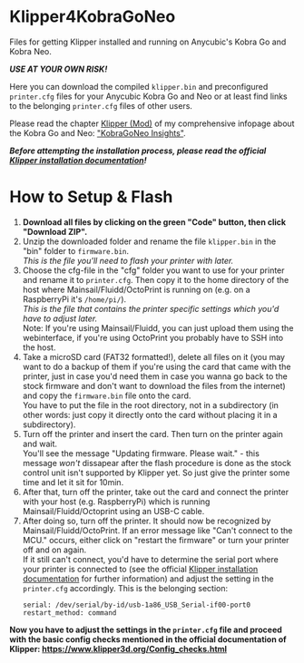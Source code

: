 # Klipper4KobraGoNeo
Files for getting Klipper installed and running on Anycubic's Kobra Go and Kobra Neo.  
  
***USE AT YOUR OWN RISK!***

Here you can download the compiled `klipper.bin` and preconfigured `printer.cfg` files for your Anycubic Kobra Go and Neo or at least find links to the belonging `printer.cfg` files of other users.  

Please read the chapter [Klipper (Mod)](https://1coderookie.github.io/KobraGoNeoInsights/firmware/fw_klipper/) of my comprehensive infopage about the Kobra Go and Neo: ["KobraGoNeo Insights"](https://1coderookie.github.io/KobraGoNeoInsights/).

***Before attempting the installation process, please read the official [Klipper installation documentation](https://www.klipper3d.org/Installation.html)!***  

# How to Setup & Flash
1. **Download all files by clicking on the green "Code" button, then click "Download ZIP".**  
2. Unzip the downloaded folder and rename the file `klipper.bin` in the "bin" folder to `firmware.bin`. <br> *This is the file you'll need to flash your printer with later.*  
3. Choose the cfg-file in the "cfg" folder you want to use for your printer and rename it to `printer.cfg`. Then copy it to the home directory of the host where Mainsail/Fluidd/OctoPrint is running on (e.g. on a RaspberryPi it's `/home/pi/`). <br> *This is the file that contains the printer specific settings which you'd have to adjust later.* <br> Note: If you're using Mainsail/Fluidd, you can just upload them using the webinterface, if you're using OctoPrint you probably have to SSH into the host.  
4. Take a microSD card (FAT32 formatted!), delete all files on it (you may want to do a backup of them if you're using the card that came with the printer, just in case you'd need them in case you wanna go back to the stock firmware and don't want to download the files from the internet) and copy the `firmware.bin` file onto the card. <br> You have to put the file in the root directory, not in a subdirectory (in other words: just copy it directly onto the card without placing it in a subdirectory). 
5. Turn off the printer and insert the card. Then turn on the printer again and wait. <br> You'll see the message "Updating firmware. Please wait." - this message *won't* dissapear after the flash procedure is done as the stock control unit isn't supported by Klipper yet. So just give the printer some time and let it sit for 10min.  
6. After that, turn off the printer, take out the card and connect the printer with your host (e.g. RaspberryPi) which is running Mainsail/Fluidd/Octoprint using an USB-C cable. 
7. After doing so, turn off the printer. It should now be recognized by Mainsail/Fluidd/OctoPrint. If an error message like "Can't connect to the MCU." occurs, either click on "restart the firmware" or turn your printer off and on again. <br> If it still can't connect, you'd have to determine the serial port where your printer is connected to (see the official [Klipper installation documentation](https://www.klipper3d.org/Installation.html) for further information) and adjust the setting in the `printer.cfg` accordingly. This is the belonging section: <br> 
   ```[mcu]
   serial: /dev/serial/by-id/usb-1a86_USB_Serial-if00-port0
   restart_method: command
   ``` 


**Now you have to adjust the settings in the `printer.cfg` file and proceed with the basic config checks mentioned in the official documentation of Klipper: https://www.klipper3d.org/Config_checks.html**


